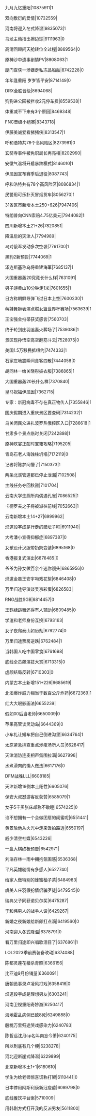 九月九忆重阳|10875911|1

双向敷衍的爱情|10732559|

河南将迎入冬式降温|9835073|1

马龙主动指出擦边球|9111963|0

高清回顾问天舱转位全过程|8869564|0

原神沙中遗事剧情PV|8808063|1

厦门查获一涉嫌走私冻品船舶|8742228|0

年年逢重阳 岁岁皆平安|8714149|0

DRX全胜晋级|8694068|

狗狗进公园被拦收2元停车费|8559538|1

体重减不下来有3个原因|8469348|

FNC晋级小组赛|8343718|

伊藤美诚爱看猪猪侠|8313547|1

呼和浩特共78个高风险区|8273961|0

玄奘寺事件被免职局长再亮相|8202990|

安徽气温将开启暴跌模式|8146010|1

伊瓜因宣布赛季后退役|8087743|

呼和浩特共有78个高风险区|8086834|1

民警用可乐扑灭冒烟货车|8056270|1

31省区市新增本土250+626|7947406|

特朗普向CNN索赔4.75亿美元|7944082|1

四川新增本土21+26|7820851|

降温后的天津人|7794989|

乌对俄军发动多次空袭|7761700|1

黑豹2新预告|7744069|1

泽连斯基称乌将重建海军|7685137|1

大国重器轰20究竟长什么样|7631091|

男子游黄山10分钟走1米|7601655|1

日方称朝鲜导弹飞过日本上空|7600230|1

萌娃舞狮表演点燃女篮世界杯赛场|7563639|1

王宝强金扫帚获奖感言|7560703|

终于轮到庄羽追妻火葬场了|7539086|1

景区现孙悟空高空翻筋斗云|7528075|0

美国1.5万移民抵纽约|7474333|1

石家庄地震瞬间食客四散|7444058|0

胡同林一给关晓彤披衣服|7386865|1

大国重器轰20长什么样|7370840|

皇马祝福伊瓜因|7362715|

专家：新冠病毒不存在真正物传人|7355846|1

国庆假期进入重庆景区要查码|7314232|1

乌关闭民众进扎波罗热俄控区入口|7286618|1

甘肃多个景点临时关闭|7242898|1

原神欢宴正酣时宝箱攻略|7195205|

青岛石老人海蚀柱坍塌|7172119|0

记者将陈梦问懵了|7150373|1

两条北溪管道都已停止泄漏|7102508|

主线任务夺回秋雅|7101704|

云南大学生厕所内偶遇孔雀|7086525|1

卡德罗夫之子将被派往前线|7052663|1

云南新增本土14+27|6999962|

炽道段宇成是行走的醋坛子吧|6911940|

大考潘小宣得抑郁症|6897387|0

女孩设计汉服带奶奶变装|6895168|0

香港报复式演出|6878485|0

爷爷为孙女做百余个迷你馒头|6865956|0

炽道金晨王安宇吻戏花絮|6846408|0

万里归途导演谈吴京彩蛋|6826583|

RNG战胜SGB|6814457|0

王鹤棣跳舞还得有人辅助|6809485|0

学渣和老师身份互换|6793163|

女子夜爬泰山如历劫|6762774|0

万里归途票房逆跌|6762484|1

当韩国人吃中国零食|6761698|

底线全员飙演技大赏|6713315|0

虚颜结局反转|6710303|0

内蒙古本土新增151+226|6685619|

北溪爆炸威力相当于数百公斤炸药|6672369|1

红大大眼影画法|6655239|

假如00后当老师|6650009|0

苹果高管谈灵动岛|6644369|0

小车礼让婚车把自己倒进沟里|6634764|1

太原紧急排查重点涉疫场所人员|6628417|

天津消防连麦相声氛围拉满|6627998|

水煮滑肉的懒人做法|6617176|0

DFM战胜LLL|6608185|

天津新增19例本土阳性|6605076|

保安大叔怼游客反获赞|6585079|1

女子5千买张床却称不敢睡|6574225|0

谁不想拥有一个会做团扇的闺蜜呢|6551441|

黄景瑜他从火光中走来饭拍路透|6550197|

威少清空社媒|6543226|

一盘大棋终极预告|6542971|

刘浩存林一雨中拥抱氛围感|6536368|

平凡英雄剧情有多感人|6527740|

给家人做特别的蜂蜜柚子茶|6484983|

虞美人庄羽假扮情侣骗歹徒|6479545|0

瑞典父子同获诺贝尔奖|6475287|

于和伟男人的战争人设|6429267|

新婚之夜新娘给新郎打点滴|6419560|0

河南迎入冬式降温|6378791|0

看万里归途即兴唱歌泪目了|6376861|1

LOL2023季前赛装备改动|6374088|

陈都灵莲花楼杀青照|6366156|

比亚迪9月份销量|6360091|

唐朝诡事录卢凌风打戏|6358416|0

炽道段宇成是理想男友|6303241|

河南卫视重阳奇妙游|6250417|

海地霍乱病例已致8死|6249888|0

殷桃万里归途哭戏感染力|6240783|

陈哲远沈月cp名叫南忘今萧|6240175|

所以到底有几个梗|6238278|

河北迎断崖式降温|6229899|

北京新增本土1+1|6180610|

学生为给老师惊喜谎称打架|6110441|0

日本停用阿斯利康新冠疫苗|6089798|0

底线餐饮平台案|5710009|

用韩剧方式打开我的反派男友|5611800|

